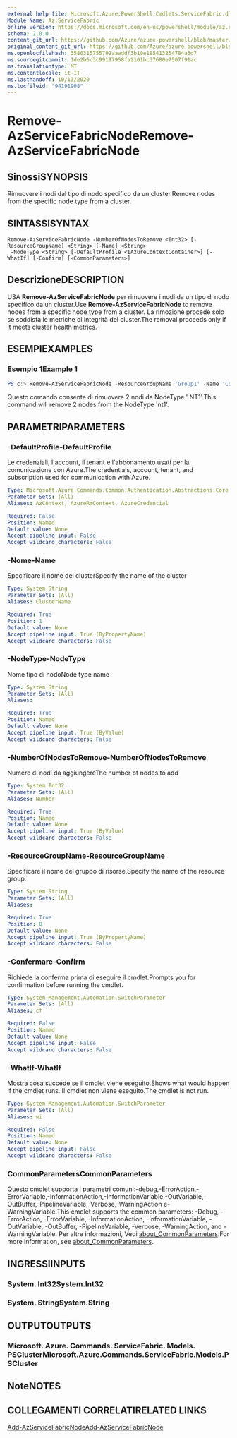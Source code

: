 ```yaml
---
external help file: Microsoft.Azure.PowerShell.Cmdlets.ServiceFabric.dll-Help.xml
Module Name: Az.ServiceFabric
online version: https://docs.microsoft.com/en-us/powershell/module/az.servicefabric/remove-azservicefabricnode
schema: 2.0.0
content_git_url: https://github.com/Azure/azure-powershell/blob/master/src/ServiceFabric/ServiceFabric/help/Remove-AzServiceFabricNode.md
original_content_git_url: https://github.com/Azure/azure-powershell/blob/master/src/ServiceFabric/ServiceFabric/help/Remove-AzServiceFabricNode.md
ms.openlocfilehash: 3580315755792aaaddf3b10e185413254784a3d7
ms.sourcegitcommit: 1de2b6c3c99197958fa2101bc37680e7507f91ac
ms.translationtype: MT
ms.contentlocale: it-IT
ms.lasthandoff: 10/13/2020
ms.locfileid: "94191908"
---
```

# <span data-ttu-id="d3fc1-101">Remove-AzServiceFabricNode</span><span class="sxs-lookup"><span data-stu-id="d3fc1-101">Remove-AzServiceFabricNode</span></span>

## <span data-ttu-id="d3fc1-102">Sinossi</span><span class="sxs-lookup"><span data-stu-id="d3fc1-102">SYNOPSIS</span></span>
<span data-ttu-id="d3fc1-103">Rimuovere i nodi dal tipo di nodo specifico da un cluster.</span><span class="sxs-lookup"><span data-stu-id="d3fc1-103">Remove nodes from the specific node type from a cluster.</span></span>

## <span data-ttu-id="d3fc1-104">SINTASSI</span><span class="sxs-lookup"><span data-stu-id="d3fc1-104">SYNTAX</span></span>

```
Remove-AzServiceFabricNode -NumberOfNodesToRemove <Int32> [-ResourceGroupName] <String> [-Name] <String>
 -NodeType <String> [-DefaultProfile <IAzureContextContainer>] [-WhatIf] [-Confirm] [<CommonParameters>]
```

## <span data-ttu-id="d3fc1-105">Descrizione</span><span class="sxs-lookup"><span data-stu-id="d3fc1-105">DESCRIPTION</span></span>
<span data-ttu-id="d3fc1-106">USA **Remove-AzServiceFabricNode** per rimuovere i nodi da un tipo di nodo specifico da un cluster.</span><span class="sxs-lookup"><span data-stu-id="d3fc1-106">Use **Remove-AzServiceFabricNode** to remove nodes from a specific node type from a cluster.</span></span> <span data-ttu-id="d3fc1-107">La rimozione procede solo se soddisfa le metriche di integrità del cluster.</span><span class="sxs-lookup"><span data-stu-id="d3fc1-107">The removal proceeds only if it meets cluster health metrics.</span></span>

## <span data-ttu-id="d3fc1-108">ESEMPI</span><span class="sxs-lookup"><span data-stu-id="d3fc1-108">EXAMPLES</span></span>

### <span data-ttu-id="d3fc1-109">Esempio 1</span><span class="sxs-lookup"><span data-stu-id="d3fc1-109">Example 1</span></span>
```powershell
PS c:> Remove-AzServiceFabricNode -ResourceGroupName 'Group1' -Name 'Contoso01SFCluster' -NodeTypeName 'nt1' -NumberOfNodesToRemove 2
```

<span data-ttu-id="d3fc1-110">Questo comando consente di rimuovere 2 nodi da NodeType ' NT1'.</span><span class="sxs-lookup"><span data-stu-id="d3fc1-110">This command will remove 2 nodes from the NodeType 'nt1'.</span></span>

## <span data-ttu-id="d3fc1-111">PARAMETRI</span><span class="sxs-lookup"><span data-stu-id="d3fc1-111">PARAMETERS</span></span>

### <span data-ttu-id="d3fc1-112">-DefaultProfile</span><span class="sxs-lookup"><span data-stu-id="d3fc1-112">-DefaultProfile</span></span>
<span data-ttu-id="d3fc1-113">Le credenziali, l'account, il tenant e l'abbonamento usati per la comunicazione con Azure.</span><span class="sxs-lookup"><span data-stu-id="d3fc1-113">The credentials, account, tenant, and subscription used for communication with Azure.</span></span>

```yaml
Type: Microsoft.Azure.Commands.Common.Authentication.Abstractions.Core.IAzureContextContainer
Parameter Sets: (All)
Aliases: AzContext, AzureRmContext, AzureCredential

Required: False
Position: Named
Default value: None
Accept pipeline input: False
Accept wildcard characters: False
```

### <span data-ttu-id="d3fc1-114">-Nome</span><span class="sxs-lookup"><span data-stu-id="d3fc1-114">-Name</span></span>
<span data-ttu-id="d3fc1-115">Specificare il nome del cluster</span><span class="sxs-lookup"><span data-stu-id="d3fc1-115">Specify the name of the cluster</span></span>

```yaml
Type: System.String
Parameter Sets: (All)
Aliases: ClusterName

Required: True
Position: 1
Default value: None
Accept pipeline input: True (ByPropertyName)
Accept wildcard characters: False
```

### <span data-ttu-id="d3fc1-116">-NodeType</span><span class="sxs-lookup"><span data-stu-id="d3fc1-116">-NodeType</span></span>
<span data-ttu-id="d3fc1-117">Nome tipo di nodo</span><span class="sxs-lookup"><span data-stu-id="d3fc1-117">Node type name</span></span>

```yaml
Type: System.String
Parameter Sets: (All)
Aliases:

Required: True
Position: Named
Default value: None
Accept pipeline input: True (ByValue)
Accept wildcard characters: False
```

### <span data-ttu-id="d3fc1-118">-NumberOfNodesToRemove</span><span class="sxs-lookup"><span data-stu-id="d3fc1-118">-NumberOfNodesToRemove</span></span>
<span data-ttu-id="d3fc1-119">Numero di nodi da aggiungere</span><span class="sxs-lookup"><span data-stu-id="d3fc1-119">The number of nodes to add</span></span>

```yaml
Type: System.Int32
Parameter Sets: (All)
Aliases: Number

Required: True
Position: Named
Default value: None
Accept pipeline input: True (ByValue)
Accept wildcard characters: False
```

### <span data-ttu-id="d3fc1-120">-ResourceGroupName</span><span class="sxs-lookup"><span data-stu-id="d3fc1-120">-ResourceGroupName</span></span>
<span data-ttu-id="d3fc1-121">Specificare il nome del gruppo di risorse.</span><span class="sxs-lookup"><span data-stu-id="d3fc1-121">Specify the name of the resource group.</span></span>

```yaml
Type: System.String
Parameter Sets: (All)
Aliases:

Required: True
Position: 0
Default value: None
Accept pipeline input: True (ByPropertyName)
Accept wildcard characters: False
```

### <span data-ttu-id="d3fc1-122">-Confermare</span><span class="sxs-lookup"><span data-stu-id="d3fc1-122">-Confirm</span></span>
<span data-ttu-id="d3fc1-123">Richiede la conferma prima di eseguire il cmdlet.</span><span class="sxs-lookup"><span data-stu-id="d3fc1-123">Prompts you for confirmation before running the cmdlet.</span></span>

```yaml
Type: System.Management.Automation.SwitchParameter
Parameter Sets: (All)
Aliases: cf

Required: False
Position: Named
Default value: None
Accept pipeline input: False
Accept wildcard characters: False
```

### <span data-ttu-id="d3fc1-124">-WhatIf</span><span class="sxs-lookup"><span data-stu-id="d3fc1-124">-WhatIf</span></span>
<span data-ttu-id="d3fc1-125">Mostra cosa succede se il cmdlet viene eseguito.</span><span class="sxs-lookup"><span data-stu-id="d3fc1-125">Shows what would happen if the cmdlet runs.</span></span>
<span data-ttu-id="d3fc1-126">Il cmdlet non viene eseguito.</span><span class="sxs-lookup"><span data-stu-id="d3fc1-126">The cmdlet is not run.</span></span>

```yaml
Type: System.Management.Automation.SwitchParameter
Parameter Sets: (All)
Aliases: wi

Required: False
Position: Named
Default value: None
Accept pipeline input: False
Accept wildcard characters: False
```

### <span data-ttu-id="d3fc1-127">CommonParameters</span><span class="sxs-lookup"><span data-stu-id="d3fc1-127">CommonParameters</span></span>
<span data-ttu-id="d3fc1-128">Questo cmdlet supporta i parametri comuni:-debug,-ErrorAction,-ErrorVariable,-InformationAction,-InformationVariable,-OutVariable,-OutBuffer,-PipelineVariable,-Verbose,-WarningAction e-WarningVariable.</span><span class="sxs-lookup"><span data-stu-id="d3fc1-128">This cmdlet supports the common parameters: -Debug, -ErrorAction, -ErrorVariable, -InformationAction, -InformationVariable, -OutVariable, -OutBuffer, -PipelineVariable, -Verbose, -WarningAction, and -WarningVariable.</span></span> <span data-ttu-id="d3fc1-129">Per altre informazioni, Vedi [about_CommonParameters](http://go.microsoft.com/fwlink/?LinkID=113216).</span><span class="sxs-lookup"><span data-stu-id="d3fc1-129">For more information, see [about_CommonParameters](http://go.microsoft.com/fwlink/?LinkID=113216).</span></span>

## <span data-ttu-id="d3fc1-130">INGRESSI</span><span class="sxs-lookup"><span data-stu-id="d3fc1-130">INPUTS</span></span>

### <span data-ttu-id="d3fc1-131">System. Int32</span><span class="sxs-lookup"><span data-stu-id="d3fc1-131">System.Int32</span></span>

### <span data-ttu-id="d3fc1-132">System. String</span><span class="sxs-lookup"><span data-stu-id="d3fc1-132">System.String</span></span>

## <span data-ttu-id="d3fc1-133">OUTPUT</span><span class="sxs-lookup"><span data-stu-id="d3fc1-133">OUTPUTS</span></span>

### <span data-ttu-id="d3fc1-134">Microsoft. Azure. Commands. ServiceFabric. Models. PSCluster</span><span class="sxs-lookup"><span data-stu-id="d3fc1-134">Microsoft.Azure.Commands.ServiceFabric.Models.PSCluster</span></span>

## <span data-ttu-id="d3fc1-135">Note</span><span class="sxs-lookup"><span data-stu-id="d3fc1-135">NOTES</span></span>

## <span data-ttu-id="d3fc1-136">COLLEGAMENTI CORRELATI</span><span class="sxs-lookup"><span data-stu-id="d3fc1-136">RELATED LINKS</span></span>

[<span data-ttu-id="d3fc1-137">Add-AzServiceFabricNode</span><span class="sxs-lookup"><span data-stu-id="d3fc1-137">Add-AzServiceFabricNode</span></span>](./Add-AzServiceFabricNode.md)
